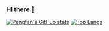 ### Hi there 👋

[![Pengfan's GitHub stats](https://github-readme-stats.vercel.app/api?username=PengfanZ)](https://github.com/anuraghazra/github-readme-stats)
[![Top Langs](https://github-readme-stats.vercel.app/api/top-langs/?username=PengfanZ)](https://github.com/anuraghazra/github-readme-stats)

<!--
**PengfanZ/PengfanZ** is a ✨ _special_ ✨ repository because its `README.md` (this file) appears on your GitHub profile.

Here are some ideas to get you started:

- 🔭 I’m currently working on ...
- 🌱 I’m currently learning ...
- 👯 I’m looking to collaborate on ...
- 🤔 I’m looking for help with ...
- 💬 Ask me about ...
- 📫 How to reach me: ...
- 😄 Pronouns: ...
- ⚡ Fun fact: ...
-->
